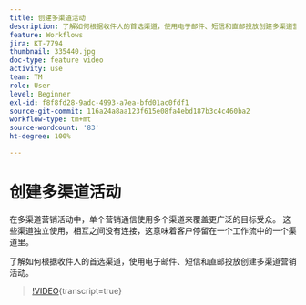 ```yaml
---
title: 创建多渠道活动
description: 了解如何根据收件人的首选渠道，使用电子邮件、短信和直邮投放创建多渠道营销活动。
feature: Workflows
jira: KT-7794
thumbnail: 335440.jpg
doc-type: feature video
activity: use
team: TM
role: User
level: Beginner
exl-id: f8f8fd28-9adc-4993-a7ea-bfd01ac0fdf1
source-git-commit: 116a24a8aa123f615e08fa4ebd187b3c4c460ba2
workflow-type: tm+mt
source-wordcount: '83'
ht-degree: 100%

---
```


# 创建多渠道活动

在多渠道营销活动中，单个营销通信使用多个渠道来覆盖更广泛的目标受众。 这些渠道独立使用，相互之间没有连接，这意味着客户停留在一个工作流中的一个渠道里。

了解如何根据收件人的首选渠道，使用电子邮件、短信和直邮投放创建多渠道营销活动。

>[!VIDEO](https://video.tv.adobe.com/v/3452513?quality=12&learn=on&captions=chi_hans){transcript=true}
